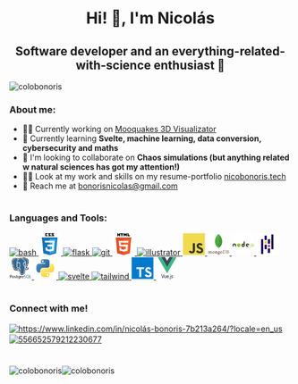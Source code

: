 <h1 align="center">Hi! 👋, I'm Nicolás</h1>
<h2 align="center">Software developer and an everything-related-with-science enthusiast 🌠</h3>

<p align="left"> <img src="https://komarev.com/ghpvc/?username=colobonoris&label=Profile%20views&color=9ecf8c&style=flat" alt="colobonoris" /> </p>

<h3 align="left">About me:</h3>

- 👨‍💻 Currently working on [Mooquakes 3D Visualizator](https://github.com/ColoBonoris/moonquakes2)
- 🌱 Currently learning **Svelte, machine learning, data conversion, cybersecurity and maths**
- 🔭 I'm looking to collaborate on **Chaos simulations (but anything related w natural sciences has got my attention!)**
- 👨‍🎨 Look at my work and skills on my resume-portfolio [nicobonoris.tech](nicobonoris.tech)
- 📡 Reach me at [bonorisnicolas@gmail.com](bonorisnicolas@gmail.com)

#
<h3 align="left">Languages and Tools:</h3>
<p align="left"> <a href="https://www.gnu.org/software/bash/" target="_blank" rel="noreferrer"> <img src="https://www.vectorlogo.zone/logos/gnu_bash/gnu_bash-icon.svg" alt="bash" width="40" height="40"/> </a> <a href="https://www.w3schools.com/css/" target="_blank" rel="noreferrer"> <img src="https://raw.githubusercontent.com/devicons/devicon/master/icons/css3/css3-original-wordmark.svg" alt="css3" width="40" height="40"/> </a> <a href="https://flask.palletsprojects.com/" target="_blank" rel="noreferrer"> <img src="https://www.vectorlogo.zone/logos/pocoo_flask/pocoo_flask-icon.svg" alt="flask" width="40" height="40"/> </a> <a href="https://git-scm.com/" target="_blank" rel="noreferrer"> <img src="https://www.vectorlogo.zone/logos/git-scm/git-scm-icon.svg" alt="git" width="40" height="40"/> </a> <a href="https://www.w3.org/html/" target="_blank" rel="noreferrer"> <img src="https://raw.githubusercontent.com/devicons/devicon/master/icons/html5/html5-original-wordmark.svg" alt="html5" width="40" height="40"/> </a> <a href="https://www.adobe.com/in/products/illustrator.html" target="_blank" rel="noreferrer"> <img src="https://www.vectorlogo.zone/logos/adobe_illustrator/adobe_illustrator-icon.svg" alt="illustrator" width="40" height="40"/> </a> <a href="https://developer.mozilla.org/en-US/docs/Web/JavaScript" target="_blank" rel="noreferrer"> <img src="https://raw.githubusercontent.com/devicons/devicon/master/icons/javascript/javascript-original.svg" alt="javascript" width="40" height="40"/> </a> <a href="https://www.mongodb.com/" target="_blank" rel="noreferrer"> <img src="https://raw.githubusercontent.com/devicons/devicon/master/icons/mongodb/mongodb-original-wordmark.svg" alt="mongodb" width="40" height="40"/> </a> <a href="https://nodejs.org" target="_blank" rel="noreferrer"> <img src="https://raw.githubusercontent.com/devicons/devicon/master/icons/nodejs/nodejs-original-wordmark.svg" alt="nodejs" width="40" height="40"/> </a> <a href="https://pandas.pydata.org/" target="_blank" rel="noreferrer"> <img src="https://raw.githubusercontent.com/devicons/devicon/2ae2a900d2f041da66e950e4d48052658d850630/icons/pandas/pandas-original.svg" alt="pandas" width="40" height="40"/> </a> <a href="https://www.postgresql.org" target="_blank" rel="noreferrer"> <img src="https://raw.githubusercontent.com/devicons/devicon/master/icons/postgresql/postgresql-original-wordmark.svg" alt="postgresql" width="40" height="40"/> </a> <a href="https://www.python.org" target="_blank" rel="noreferrer"> <img src="https://raw.githubusercontent.com/devicons/devicon/master/icons/python/python-original.svg" alt="python" width="40" height="40"/> </a> <a href="https://svelte.dev" target="_blank" rel="noreferrer"> <img src="https://upload.wikimedia.org/wikipedia/commons/1/1b/Svelte_Logo.svg" alt="svelte" width="40" height="40"/> </a> <a href="https://tailwindcss.com/" target="_blank" rel="noreferrer"> <img src="https://www.vectorlogo.zone/logos/tailwindcss/tailwindcss-icon.svg" alt="tailwind" width="40" height="40"/> </a> <a href="https://www.typescriptlang.org/" target="_blank" rel="noreferrer"> <img src="https://raw.githubusercontent.com/devicons/devicon/master/icons/typescript/typescript-original.svg" alt="typescript" width="40" height="40"/> </a> <a href="https://vuejs.org/" target="_blank" rel="noreferrer"> <img src="https://raw.githubusercontent.com/devicons/devicon/master/icons/vuejs/vuejs-original-wordmark.svg" alt="vuejs" width="40" height="40"/> </a> </p>

#
<h3 align="left">Connect with me!</h3>
<p align="left">
<a href="https://linkedin.com/in/https://www.linkedin.com/in/nicolás-bonoris-7b213a264/?locale=en_us" target="blank"><img align="center" src="https://raw.githubusercontent.com/rahuldkjain/github-profile-readme-generator/master/src/images/icons/Social/linked-in-alt.svg" alt="https://www.linkedin.com/in/nicolás-bonoris-7b213a264/?locale=en_us" height="30" width="40" /></a>
<a href="https://discord.gg/556652579212230677" target="blank"><img align="center" src="https://raw.githubusercontent.com/rahuldkjain/github-profile-readme-generator/master/src/images/icons/Social/discord.svg" alt="556652579212230677" height="30" width="40" /></a>
</p>

#
<p><img align="top" src="https://github-readme-stats.vercel.app/api/top-langs?username=colobonoris&show_icons=true&theme=merko&title_color=7eba6d&text_color=e1eac8&bg_color=383838&locale=en&layout=compact" alt="colobonoris" /><img align="top" src="https://github-readme-streak-stats.herokuapp.com/?user=colobonoris&theme=dark" alt="colobonoris" /></p>
